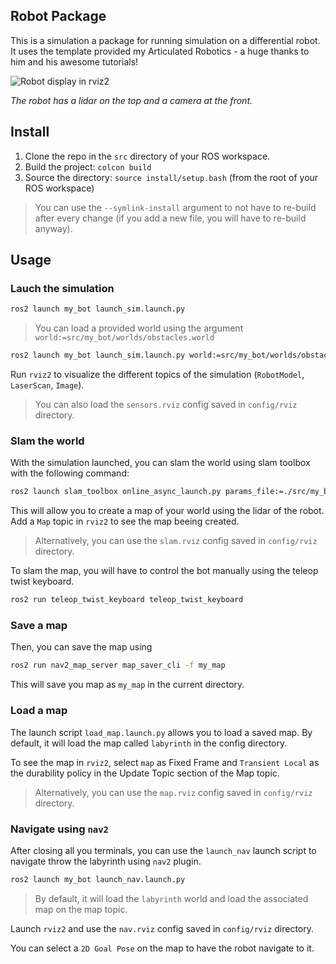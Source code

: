 ## Robot Package

This is a simulation a package for running simulation on a differential robot.
It uses the template provided my Articulated Robotics - a huge thanks to him and his awesome tutorials!

![Robot display in rviz2](https://i.imgur.com/0iKLL6t.png)

*The robot has a lidar on the top and a camera at the front.*

## Install

1. Clone the repo in the `src` directory of your ROS workspace.
2. Build the project: `colcon build`
3. Source the directory: `source install/setup.bash` (from the root of your ROS workspace)

> You can use the `--symlink-install` argument to not have to re-build after every change (if you add a new file, you will have to re-build anyway).

## Usage

### Lauch the simulation

```bash
ros2 launch my_bot launch_sim.launch.py
```

> You can load a provided world using the argument `world:=src/my_bot/worlds/obstacles.world`

```bash
ros2 launch my_bot launch_sim.launch.py world:=src/my_bot/worlds/obstacles.world
```

Run `rviz2` to visualize the different topics of the simulation (`RobotModel`, `LaserScan`, `Image`).

> You can also load the `sensors.rviz` config saved in `config/rviz` directory.

### Slam the world

With the simulation launched, you can slam the world using slam toolbox with the following command:
```bash
ros2 launch slam_toolbox online_async_launch.py params_file:=./src/my_bot/config/mapper_params_online_async.yaml use_sim_time:=true
```
This will allow you to create a map of your world using the lidar of the robot. Add a `Map` topic in `rviz2` to see the map beeing created.

> Alternatively, you can use the `slam.rviz` config saved in `config/rviz` directory.

To slam the map, you will have to control the bot manually using the teleop twist keyboard.

```bash
ros2 run teleop_twist_keyboard teleop_twist_keyboard 
```

### Save a map

Then, you can save the map using 
```bash
ros2 run nav2_map_server map_saver_cli -f my_map
```

This will save you map as `my_map` in the current directory.

### Load a map

The launch script `load_map.launch.py` allows you to load a saved map.
By default, it will load the map called `labyrinth` in the config directory.

To see the map in `rviz2`, select `map` as Fixed Frame and `Transient Local` as the durability policy in the Update Topic section of the Map topic. 

> Alternatively, you can use the `map.rviz` config saved in `config/rviz` directory.

### Navigate using `nav2`

After closing all you terminals, you can use the `launch_nav` launch script to navigate throw the labyrinth using `nav2` plugin. 

```bash
ros2 launch my_bot launch_nav.launch.py 
```

> By default, it will load the `labyrinth` world and load the associated map on the map topic.

Launch `rviz2` and use the `nav.rviz` config saved in `config/rviz` directory.

You can select a `2D Goal Pose` on the map to have the robot navigate to it.
